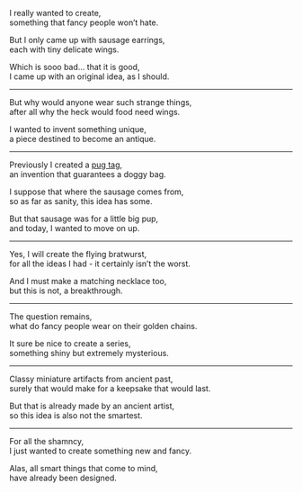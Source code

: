 I really wanted to create,\
something that fancy people won’t hate.

But I only came up with sausage earrings,\
each with tiny delicate wings.

Which is sooo bad... that it is good,\
I came up with an original idea, as I should.

---

But why would anyone wear such strange things,\
after all why the heck would food need wings.

I wanted to invent something unique,\
a piece destined to become an antique.

---

Previously I created a [pug tag](https://skfb.ly/ouuXM),\
an invention that guarantees a doggy bag.

I suppose that where the sausage comes from,\
so as far as sanity, this idea has some.

But that sausage was for a little big pup,\
and today, I wanted to move on up.

---

Yes, I will create the flying bratwurst,\
for all the ideas I had - it certainly isn’t the worst.

And I must make a matching necklace too,\
but this is not, a breakthrough.

---

The question remains,\
what do fancy people wear on their golden chains.

It sure be nice to create a series,\
something shiny but extremely mysterious.

---

Classy miniature artifacts from ancient past,\
surely that would make for a keepsake that would last.

But that is already made by an ancient artist,\
so this idea is also not the smartest.

---

For all the shamncy,\
I just wanted to create something new and fancy.

Alas, all smart things that come to mind,\
have already been designed.
